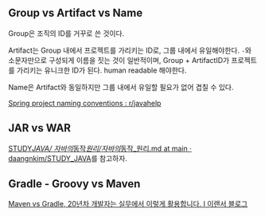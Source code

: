 ## Group vs Artifact vs Name

Group은 조직의 ID를 거꾸로 쓴 것이다.

Artifact는 Group 내에서 프로젝트를 가리키는 ID로, 그룹 내에서 유일해야한다. `-`와 소문자만으로 구성되게 이름을 짓는 것이 일반적이며, Group + ArtifactID가 프로젝트를 가리키는 유니크한 ID가 된다. human readable 해야한다.

Name은 Artifact와 동일하지만 그룹 내에서 유일할 필요가 없어 겹칠 수 있다.

[Spring project naming conventions : r/javahelp](https://www.reddit.com/r/javahelp/comments/kz9b2h/spring_project_naming_conventions/)

## JAR vs WAR

[STUDY*JAVA/ 자바의*동작*원리/자바의*동작\_원리.md at main · daangnkim/STUDY_JAVA](https://github.com/daangnkim/STUDY_JAVA/blob/main/%08%EC%9E%90%EB%B0%94%EC%9D%98_%EB%8F%99%EC%9E%91_%EC%9B%90%EB%A6%AC/%EC%9E%90%EB%B0%94%EC%9D%98_%EB%8F%99%EC%9E%91_%EC%9B%90%EB%A6%AC.md)를 참고하자.

## Gradle - Groovy vs Maven

[Maven vs Gradle, 20년차 개발자는 실무에서 이렇게 활용합니다. I 이랜서 블로그](https://www.elancer.co.kr/blog/detail/270)
